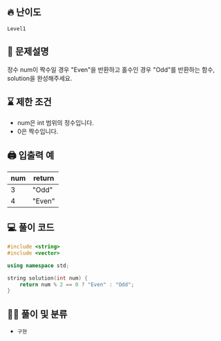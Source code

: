 ## 🔥 난이도
`Level1`

## 📝 문제설명
정수 num이 짝수일 경우 "Even"을 반환하고 홀수인 경우 "Odd"를 반환하는 함수, solution을 완성해주세요.

## ⌛️ 제한 조건
- num은 int 범위의 정수입니다.
- 0은 짝수입니다.

## 🖨  입출력 예
num	|return
--|--
3|	"Odd"
4	|"Even"

## 💻 풀이 코드
```cpp
#include <string>
#include <vector>

using namespace std;

string solution(int num) {
    return num % 2 == 0 ? "Even" : "Odd";
}
```

## ✍🏻 풀이 및 분류
- `구현`